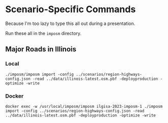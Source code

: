 # Scenario-Specific Commands

Because I'm too lazy to type this all out during a presentation.

Run these all in the `imposm` directory.

## Major Roads in Illinois

### Local
```
./imposm/imposm import -config ../scenarios/region-highways-config.json -read ../data/illinois-latest.osm.pbf -deployproduction -optimize -write
```

### Docker
```
docker exec -w /usr/local/imposm/imposm ilgisa-2023-imposm-1 ./imposm import -config ../scenarios/region-highways-config.json -read ../data/illinois-latest.osm.pbf -deployproduction -optimize -write
```